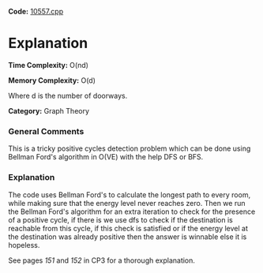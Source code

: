 **Code:** [10557.cpp](./10557.cpp)

# Explanation

**Time Complexity:** O(nd)

**Memory Complexity:** O(d)

Where d is the number of doorways.

**Category:** Graph Theory

### General Comments

This is a tricky positive cycles detection problem which can be done using Bellman Ford's algorithm in O(VE) with the help DFS or BFS.

### Explanation

The code uses Bellman Ford's to calculate the longest path to every room, while making sure that the energy level never reaches zero. Then we run the Bellman Ford's algorithm for an extra iteration to check for the presence of a positive cycle, if there is we use dfs to check if the destination is reachable from this cycle, if this check is satisfied or if the energy level at the destination was already positive then the answer is winnable else it is hopeless.

See pages *151* and *152* in CP3 for a thorough explanation.
